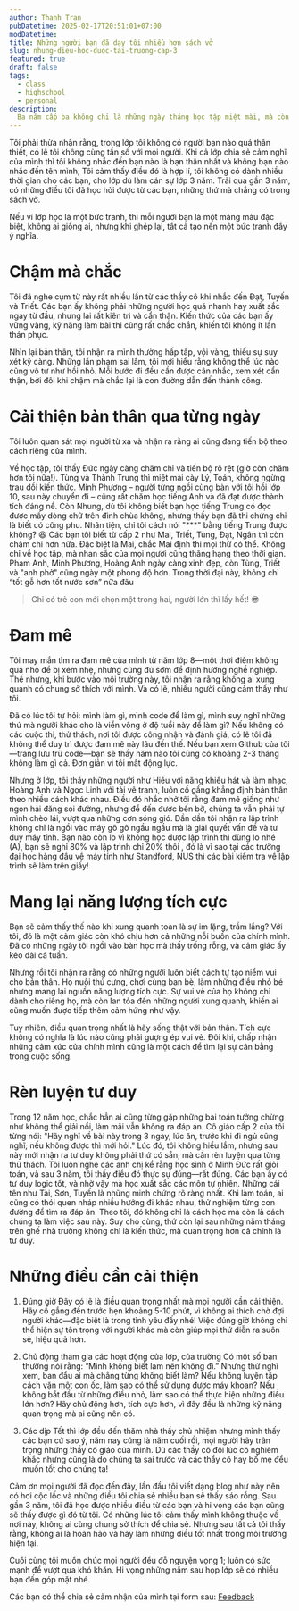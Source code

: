 ```yaml
---
author: Thanh Tran
pubDatetime: 2025-02-17T20:51:01+07:00
modDatetime: 
title: Những người bạn đã dạy tôi nhiều hơn sách vở
slug: nhung-dieu-hoc-duoc-tai-truong-cap-3
featured: true
draft: false
tags:
  - class
  - highschool
  - personal
description:
  Ba năm cấp ba không chỉ là những ngày tháng học tập miệt mài, mà còn là hành trình tôi trưởng thành bên những người bạn. Mỗi cuộc trò chuyện, mỗi lần tranh luận hay những khoảnh khắc vui đùa tưởng chừng nhỏ bé lại mang đến cho tôi những bài học sâu sắc về tình bạn, sự thấu hiểu và giá trị của những người xung quanh. Trong bài viết này, tôi muốn chia sẻ những điều quý giá mà tôi đã học được từ bạn bè trong lớp – những điều có lẽ không sách vở nào dạy, nhưng sẽ theo tôi suốt cả cuộc đời.
---
```


Tôi phải thừa nhận rằng, trong lớp tôi không có người bạn nào quá thân thiết, có lẽ tôi không cùng tần số với mọi người. Khi cả lớp chia sẻ cảm nghĩ của mình thì tôi không nhắc đến bạn nào là bạn thân nhất và không bạn nào nhắc đến tên mình, Tôi cảm thấy điều đó là hợp lí, tôi không có dành nhiều thời gian cho các bạn, cho lớp dù làm cán sự lớp 3 năm. Trải qua gần 3 năm, có những điều tôi đã học hỏi được từ các bạn, những thứ mà chẳng có trong sách vở.

Nếu ví lớp học là một bức tranh, thì mỗi người bạn là một mảng màu đặc biệt, không ai giống ai, nhưng khi ghép lại, tất cả tạo nên một bức tranh đầy ý nghĩa.

# Chậm mà chắc
Tôi đã nghe cụm từ này rất nhiều lần từ các thầy cô khi nhắc đến Đạt, Tuyến và Triết. Các bạn ấy không phải những người học quá nhanh hay xuất sắc ngay từ đầu, nhưng lại rất kiên trì và cẩn thận. Kiến thức của các bạn ấy vững vàng, kỹ năng làm bài thi cũng rất chắc chắn, khiến tôi không ít lần thán phục.

Nhìn lại bản thân, tôi nhận ra mình thường hấp tấp, vội vàng, thiếu sự suy xét kỹ càng. Những lần phạm sai lầm, tôi mới hiểu rằng không thể lúc nào cũng vô tư như hồi nhỏ. Mỗi bước đi đều cần được cân nhắc, xem xét cẩn thận, bởi đôi khi chậm mà chắc lại là con đường dẫn đến thành công.

# Cải thiện bản thân qua từng ngày
Tôi luôn quan sát mọi người từ xa và nhận ra rằng ai cũng đang tiến bộ theo cách riêng của mình.

Về học tập, tôi thấy Đức ngày càng chăm chỉ và tiến bộ rõ rệt (giờ còn chăm hơn tôi nữa!). Tùng và Thành Trung thì miệt mài cày Lý, Toán, không ngừng trau dồi kiến thức. Minh Phương – người từng ngồi cùng bàn với tôi hồi lớp 10, sau này chuyển đi – cũng rất chăm học tiếng Anh và đã đạt được thành tích đáng nể. Còn Nhung, dù tôi không biết bạn học tiếng Trung có đọc được mấy dòng chữ trên đình chùa không, nhưng thấy bạn đã thi chứng chỉ là biết có công phu. Nhân tiện, chỉ tôi cách nói "***" bằng tiếng Trung được không? 😆
Các bạn tôi biết từ cấp 2 như Mai, Triết, Tùng, Đạt, Ngân thì còn chăm chỉ hơn nữa. Đặc biệt là Mai, chắc Mai định thi mọi thứ có thể.
Không chỉ về học tập, mà nhan sắc của mọi người cũng thăng hạng theo thời gian. Phạm Anh, Minh Phương, Hoàng Anh ngày càng xinh đẹp, còn Tùng, Triết và "anh phở" cũng ngày một phong độ hơn. Trong thời đại này, không chỉ “tốt gỗ hơn tốt nước sơn” nữa đâu
> Chỉ có trẻ con mới chọn một trong hai, người lớn thì lấy hết! 😎

# Đam mê
Tôi may mắn tìm ra đam mê của mình từ năm lớp 8—một thời điểm không quá nhỏ để bị xem nhẹ, nhưng cũng đủ sớm để định hướng nghề nghiệp. Thế nhưng, khi bước vào môi trường này, tôi nhận ra rằng không ai xung quanh có chung sở thích với mình. Và có lẽ, nhiều người cũng cảm thấy như tôi.

Đã có lúc tôi tự hỏi: mình làm gì, mình code để làm gì, mình suy nghĩ những thứ mà người khác cho là viển vông ở độ tuổi này để làm gì? Nếu không có các cuộc thi, thử thách, nơi tôi được công nhận và đánh giá, có lẽ tôi đã không thể duy trì được đam mê này lâu đến thế. Nếu bạn xem Github của tôi—trang lưu trữ code—bạn sẽ thấy năm nào tôi cũng có khoảng 2-3 tháng không làm gì cả. Đơn giản vì tôi mất động lực.

Nhưng ở lớp, tôi thấy những người như Hiếu với năng khiếu hát và làm nhạc, Hoàng Anh và Ngọc Linh với tài vẽ tranh, luôn cố gắng khẳng định bản thân theo nhiều cách khác nhau. Điều đó nhắc nhở tôi rằng đam mê giống như ngọn hải đăng soi đường, nhưng để đến được bến bờ, chúng ta vẫn phải tự mình chèo lái, vượt qua những cơn sóng gió.
Dần dần tôi nhận ra lập trình không chỉ là ngồi vào máy gõ gõ ngầu ngầu mà là giải quyết vấn đề và tư duy máy tính. Bạn nào còn lo vì không học được lập trình thì đùng lo nhé (A), bạn sẽ nghỉ 80% và lập trình chỉ 20% thôi , đó là vì sao tại các trường đại học hàng đầu về máy tính như Standford, NUS thì các bài kiểm tra về lập trình sẽ làm trên giấy!

# Mang lại năng lượng tích cực
Bạn sẽ cảm thấy thế nào khi xung quanh toàn là sự im lặng, trầm lắng? Với tôi, đó là một cảm giác còn khó chịu hơn cả những nỗi buồn của chính mình. Đã có những ngày tôi ngồi vào bàn học mà thấy trống rỗng, và cảm giác ấy kéo dài cả tuần.

Nhưng rồi tôi nhận ra rằng có những người luôn biết cách tự tạo niềm vui cho bản thân. Họ nuôi thú cưng, chơi cùng bạn bè, làm những điều nhỏ bé nhưng mang lại nguồn năng lượng tích cực. Sự vui vẻ của họ không chỉ dành cho riêng họ, mà còn lan tỏa đến những người xung quanh, khiến ai cũng muốn được tiếp thêm cảm hứng như vậy.

Tuy nhiên, điều quan trọng nhất là hãy sống thật với bản thân. Tích cực không có nghĩa là lúc nào cũng phải gượng ép vui vẻ. Đôi khi, chấp nhận những cảm xúc của chính mình cũng là một cách để tìm lại sự cân bằng trong cuộc sống.

# Rèn luyện tư duy
Trong 12 năm học, chắc hẳn ai cũng từng gặp những bài toán tưởng chừng như không thể giải nổi, làm mãi vẫn không ra đáp án. Cô giáo cấp 2 của tôi từng nói: "Hãy nghĩ về bài này trong 3 ngày, lúc ăn, trước khi đi ngủ cũng nghĩ; nếu không được thì mới hỏi." Lúc đó, tôi không hiểu lắm, nhưng sau này mới nhận ra tư duy không phải thứ có sẵn, mà cần rèn luyện qua từng thử thách.
Tôi luôn nghe các anh chị kể rằng học sinh ở Minh Đức rất giỏi toán, và sau 3 năm, tôi thấy điều đó thực sự đúng—rất đúng. Các bạn ấy có tư duy logic tốt, và nhờ vậy mà học xuất sắc các môn tự nhiên. Những cái tên như Tài, Sơn, Tuyến là những minh chứng rõ ràng nhất.
Khi làm toán, ai cũng có thói quen nháp nhiều hướng đi khác nhau, thử nghiệm từng con đường để tìm ra đáp án. Theo tôi, đó không chỉ là cách học mà còn là cách chúng ta làm việc sau này. Suy cho cùng, thứ còn lại sau những năm tháng trên ghế nhà trường không chỉ là kiến thức, mà quan trọng hơn cả chính là tư duy.

# Những điều cần cải thiện
1. Đúng giờ
Đây có lẽ là điều quan trọng nhất mà mọi người cần cải thiện. Hãy cố gắng đến trước hẹn khoảng 5-10 phút, vì không ai thích chờ đợi người khác—đặc biệt là trong tình yêu đấy nhé! Việc đúng giờ không chỉ thể hiện sự tôn trọng với người khác mà còn giúp mọi thứ diễn ra suôn sẻ, hiệu quả hơn.

2. Chủ động tham gia các hoạt động của lớp, của trường
Có một số bạn thường nói rằng: “Mình không biết làm nên không đi.” Nhưng thử nghĩ xem, ban đầu ai mà chẳng từng không biết làm? Nếu không luyện tập cách vặn một con ốc, làm sao có thể sử dụng được máy khoan? Nếu không bắt đầu từ những điều nhỏ, làm sao có thể thực hiện những điều lớn hơn? Hãy chủ động hơn, tích cực hơn, vì đây đều là những kỹ năng quan trọng mà ai cũng nên có. 

3. Các dịp Tết thì lớp đều đến thăm nhà thầy chủ nhiệm nhưng mình thấy các bạn cứ sao ý, năm nay cũng là năm cuối rồi, mọi người hãy trân trọng những thầy cô giáo của mình. Dù các thầy cô đôi lúc có nghiêm khắc nhưng cũng là do chúng ta sai trước và các thầy cô hay bố mẹ đều muốn tốt cho chúng ta!


Cảm ơn mọi người đã đọc đến đây, lần đầu tôi viết dạng blog như này nên có hơi cộc lốc và những điều tôi chia sẻ nhiều bạn sẽ thấy sáo rỗng. Sau gần 3 năm, tôi đã học được nhiều điều từ các bạn và hi vọng các bạn cũng sẽ thấy được gì đó từ tôi. Có những lúc tôi cảm thấy mình không thuộc về nơi này, không ai cùng chung sở thích để chia sẻ. Nhưng sau tất cả tôi thấy rằng, không ai là hoàn hảo và hãy làm những điều tốt nhất trong môi trường hiện tại. 

Cuối cùng tôi muốn chúc mọi người đều đỗ nguyện vọng 1; luôn có sức mạnh để vượt qua khó khăn. Hi vọng những năm sau họp lớp sẽ có nhiều bạn đến góp mặt nhé.

Các bạn có thể chia sẻ cảm nhận của mình tại form sau: [Feedback](https://forms.gle/ztKAA4mWuE7e5iY26)